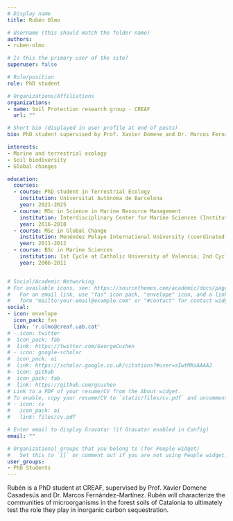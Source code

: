 ```yaml
---
# Display name
title: Rubén Olmo

# Username (this should match the folder name)
authors:
- ruben-olmo

# Is this the primary user of the site?
superuser: false

# Role/position
role: PhD student

# Organizations/Affiliations
organizations:
- name: Soil Protection research group - CREAF
  url: ""

# Short bio (displayed in user profile at end of posts)
bio: PhD student supervised by Prof. Xavier Domene and Dr. Marcos Fernández-Martínez.

interests:
- Marine and terrestrial ecology
- Soil biodiversity
- Global changes

education:
  courses:
  - course: PhD student in Terrestrial Ecology
    institution: Universitat Autònoma de Barcelona
    year: 2021-2025
  - course: MSc in Science in Marine Resource Management
    institution: Interdisciplinary Center for Marine Sciences (Instituto Politécnico Nacional, BCS, Mexico)
    year: 2016-2018
  - course: MSc in Global Change
    institution: Menéndez Pelayo International University (coordinated by the Mediterranean Institute of Advanced Studies)
    year: 2011-2012
  - course: BSc in Marine Sciences
    institution: 1st Cycle at Catholic University of Valencia; 2nd Cycle at University of Alicante
    year: 2006-2011


# Social/Academic Networking
# For available icons, see: https://sourcethemes.com/academic/docs/page-builder/#icons
#   For an email link, use "fas" icon pack, "envelope" icon, and a link in the
#   form "mailto:your-email@example.com" or "#contact" for contact widget.
social:
- icon: envelope
  icon_pack: fas
  link: 'r.olmo@creaf.uab.cat'
# - icon: twitter
#  icon_pack: fab
#  link: https://twitter.com/GeorgeCushen
# - icon: google-scholar
#  icon_pack: ai
#  link: https://scholar.google.co.uk/citations?#user=sIwtMXoAAAAJ
#- icon: github
#  icon_pack: fab
#  link: https://github.com/gcushen
# Link to a PDF of your resume/CV from the About widget.
# To enable, copy your resume/CV to `static/files/cv.pdf` and uncomment the lines below.
# - icon: cv
#   icon_pack: ai
#   link: files/cv.pdf

# Enter email to display Gravatar (if Gravatar enabled in Config)
email: ""

# Organizational groups that you belong to (for People widget)
#   Set this to `[]` or comment out if you are not using People widget.
user_groups:
- PhD Students
---
```


Rubén is a PhD student at CREAF, supervised by Prof. Xavier Domene Casadesús and Dr. Marcos Fernández-Martínez. Rubén will characterize the communities of microorganisms in the forest soils of Catalonia to ultimately test the role they play in inorganic carbon sequestration.
